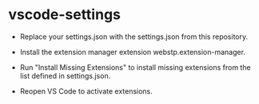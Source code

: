 # vscode-settings


* Replace your settings.json with the settings.json from this repository.

* Install the extension manager extension webstp.extension-manager.

* Run "Install Missing Extensions" to install missing extensions from the list defined in settings.json.

* Reopen VS Code to activate extensions.
